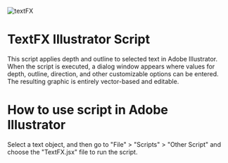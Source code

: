 ![textFX](https://user-images.githubusercontent.com/47031237/234952365-61dc6ead-25bd-411e-9df0-9b75ad561e1c.gif)


# TextFX Illustrator Script

This script applies depth and outline to selected text in Adobe Illustrator. When the script is executed, a dialog window appears where values for depth, outline, direction, and other customizable options can be entered. The resulting graphic is entirely vector-based and editable.

# How to use script in Adobe Illustrator

Select a text object, and then go to "File" > "Scripts" > "Other Script" and choose the "TextFX.jsx" file to run the script.
